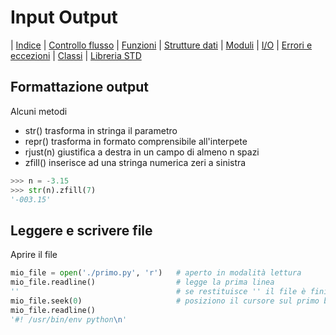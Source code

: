 # Input Output

| [Indice](readme.md) | [Controllo flusso](flusso.md) | [Funzioni](funzioni.md) | [Strutture dati](strutture.md) | [Moduli](moduli.md) | [I/O](io.md) | [Errori e eccezioni](errori.md) | [Classi](classi.md) | [Libreria STD](libreria.md)

## Formattazione output

Alcuni metodi
+ str() trasforma in stringa il parametro
+ repr() trasforma in formato comprensibile all'interpete
+ rjust(n) giustifica a destra in un campo di almeno n spazi
+ zfill()  inserisce ad una stringa numerica zeri a sinistra
```python 
>>> n = -3.15
>>> str(n).zfill(7)
'-003.15'
```

## Leggere e scrivere file
Aprire il file
```python 
mio_file = open('./primo.py', 'r')   # aperto in modalità lettura
mio_file.readline()                  # legge la prima linea
''                                   # se restituisce '' il file è finito
mio_file.seek(0)                     # posiziono il cursore sul primo byte                                      
mio_file.readline() 
'#! /usr/bin/env python\n'
```

